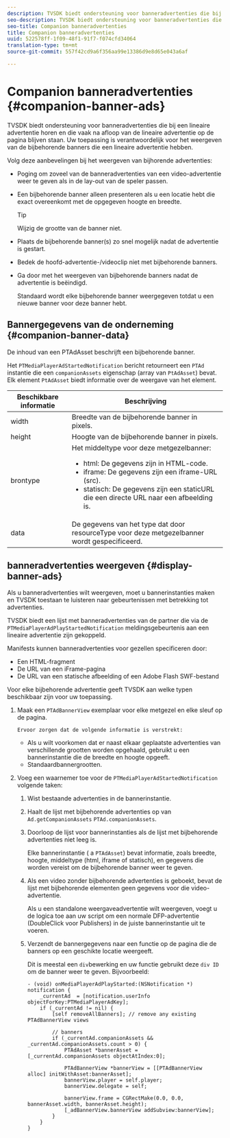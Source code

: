 ```yaml
---
description: TVSDK biedt ondersteuning voor banneradvertenties die bij een lineaire advertentie horen en die vaak op de pagina blijven staan nadat de lineaire advertentie is beëindigd. Uw toepassing is verantwoordelijk voor het weergeven van de bijbehorende banners die een lineaire advertentie hebben.
seo-description: TVSDK biedt ondersteuning voor banneradvertenties die bij een lineaire advertentie horen en die vaak op de pagina blijven staan nadat de lineaire advertentie is beëindigd. Uw toepassing is verantwoordelijk voor het weergeven van de bijbehorende banners die een lineaire advertentie hebben.
seo-title: Companion banneradvertenties
title: Companion banneradvertenties
uuid: 522578ff-1f09-48f1-91f7-f074cfd34064
translation-type: tm+mt
source-git-commit: 557f42cd9a6f356aa99e13386d9e8d65e043a6af

---
```



# Companion banneradvertenties {#companion-banner-ads}

TVSDK biedt ondersteuning voor banneradvertenties die bij een lineaire advertentie horen en die vaak na afloop van de lineaire advertentie op de pagina blijven staan. Uw toepassing is verantwoordelijk voor het weergeven van de bijbehorende banners die een lineaire advertentie hebben.

Volg deze aanbevelingen bij het weergeven van bijhorende advertenties:

* Poging om zoveel van de banneradvertenties van een video-advertentie weer te geven als in de lay-out van de speler passen.
* Een bijbehorende banner alleen presenteren als u een locatie hebt die exact overeenkomt met de opgegeven hoogte en breedte.

   >[!TIP]
   >
   >Wijzig de grootte van de banner niet.

* Plaats de bijbehorende banner(s) zo snel mogelijk nadat de advertentie is gestart.
* Bedek de hoofd-advertentie-/videoclip niet met bijbehorende banners.
* Ga door met het weergeven van bijbehorende banners nadat de advertentie is beëindigd.

   Standaard wordt elke bijbehorende banner weergegeven totdat u een nieuwe banner voor deze banner hebt.

## Bannergegevens van de onderneming {#companion-banner-data}

De inhoud van een PTAdAsset beschrijft een bijbehorende banner.

<!--<a id="section_D730B4FD6FD749E9860B6A07FC110552"></a>-->

Het `PTMediaPlayerAdStartedNotification` bericht retourneert een `PTAd` instantie die een `companionAssets` eigenschap (array van `PtAdAsset`) bevat.
Elk element `PtAdAsset` biedt informatie over de weergave van het element.

<table id="table_760C885E2DCA4BE983CC57FDA7BD5B14"> 
 <thead> 
  <tr> 
   <th colname="col1" class="entry"><b>Beschikbare informatie</b></th> 
   <th colname="col2" class="entry"><b>Beschrijving</b></th> 
  </tr> 
 </thead>
 <tbody> 
  <tr> 
   <td colname="col1"> width </td> 
   <td colname="col2"> Breedte van de bijbehorende banner in pixels. </td> 
  </tr> 
  <tr> 
   <td colname="col1"> height </td> 
   <td colname="col2"> Hoogte van de bijbehorende banner in pixels. </td> 
  </tr> 
  <tr> 
   <td colname="col1"> brontype </td> 
   <td colname="col2">Het middeltype voor deze metgezelbanner: 
    <ul id="ul_A067787FE49E4B6095BE0AC1D447DBB3"> 
     <li id="li_02B7224C67004095B3F6E50FD21E507E">html: De gegevens zijn in HTML-code. </li> 
     <li id="li_5F37E14472424F808C6094F42009E676">iframe: De gegevens zijn een iframe-URL (src). </li> 
     <li id="li_76B945007CE842158B5125422765E0B2">statisch: De gegevens zijn een staticURL die een directe URL naar een afbeelding is. </li> 
    </ul> </td> 
  </tr> 
  <tr> 
   <td colname="col1"> data </td> 
   <td colname="col2"> De gegevens van het type dat door <span class="codeph">resourceType</span> voor deze metgezelbanner wordt gespecificeerd. </td> 
  </tr> 
 </tbody> 
</table>

## banneradvertenties weergeven {#display-banner-ads}

Als u banneradvertenties wilt weergeven, moet u bannerinstanties maken en TVSDK toestaan te luisteren naar gebeurtenissen met betrekking tot advertenties.

TVSDK biedt een lijst met banneradvertenties van de partner die via de `PTMediaPlayerAdPlayStartedNotification` meldingsgebeurtenis aan een lineaire advertentie zijn gekoppeld.

Manifests kunnen banneradvertenties voor gezellen specificeren door:

* Een HTML-fragment
* De URL van een iFrame-pagina
* De URL van een statische afbeelding of een Adobe Flash SWF-bestand

Voor elke bijbehorende advertentie geeft TVSDK aan welke typen beschikbaar zijn voor uw toepassing.

1. Maak een `PTAdBannerView` exemplaar voor elke metgezel en elke sleuf op de pagina.

       Ervoor zorgen dat de volgende informatie is verstrekt:
   
   * Als u wilt voorkomen dat er naast elkaar geplaatste advertenties van verschillende grootten worden opgehaald, gebruikt u een bannerinstantie die de breedte en hoogte opgeeft.
   * Standaardbannergrootten.

1. Voeg een waarnemer toe voor de `PTMediaPlayerAdStartedNotification` volgende taken:
   1. Wist bestaande advertenties in de bannerinstantie.
   1. Haalt de lijst met bijbehorende advertenties op van `Ad.getCompanionAssets` `PTAd.companionAssets`.
   1. Doorloop de lijst voor bannerinstanties als de lijst met bijbehorende advertenties niet leeg is.

      Elke bannerinstantie ( a `PTAdAsset`) bevat informatie, zoals breedte, hoogte, middeltype (html, iframe of statisch), en gegevens die worden vereist om de bijbehorende banner weer te geven.
   1. Als een video zonder bijbehorende advertenties is geboekt, bevat de lijst met bijbehorende elementen geen gegevens voor die video-advertentie.

      Als u een standalone weergaveadvertentie wilt weergeven, voegt u de logica toe aan uw script om een normale DFP-advertentie (DoubleClick voor Publishers) in de juiste bannerinstantie uit te voeren.
   1. Verzendt de bannergegevens naar een functie op de pagina die de banners op een geschikte locatie weergeeft.

      Dit is meestal een `div`bewerking en uw functie gebruikt deze `div ID` om de banner weer te geven. Bijvoorbeeld:

      ```
      - (void) onMediaPlayerAdPlayStarted:(NSNotification *) notification { 
          _currentAd  = [notification.userInfo  objectForKey:PTMediaPlayerAdKey];  
          if (_currentAd != nil) { 
              [self removeAllBanners]; // remove any existing PTAdBannerView views 
      
              // banners 
              if (_currentAd.companionAssets && _currentAd.companionAssets.count > 0) { 
                  PTAdAsset *bannerAsset = [_currentAd.companionAssets objectAtIndex:0]; 
      
                  PTAdBannerView *bannerView = [[PTAdBannerView alloc] initWithAsset:bannerAsset];  
                  bannerView.player = self.player; 
                  bannerView.delegate = self; 
      
                  bannerView.frame = CGRectMake(0.0, 0.0, bannerAsset.width, bannerAsset.height);  
                  [_adBannerView.bannerView addSubview:bannerView]; 
              } 
          } 
      }
      ```
